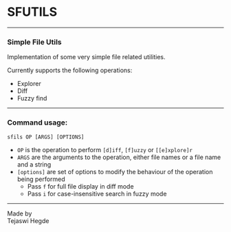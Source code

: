 # SFUTILS
---
### Simple File Utils
Implementation of some very simple file related utilities.

Currently supports the following operations:
- Explorer
- Diff
- Fuzzy find

----
### Command usage:

`sfils OP [ARGS] [OPTIONS]`

- `OP` is the operation to perform `[d]iff`, `[f]uzzy` or `[[e]xplore]r`
- `ARGS` are the arguments to the operation, either file names or a file name and a string
- `[options]` are set of options to modify the behaviour of the operation being performed
  - Pass `f` for full file display in diff mode
  - Pass `i` for case-insensitive search in fuzzy mode

---
Made by
\
Tejaswi Hegde
